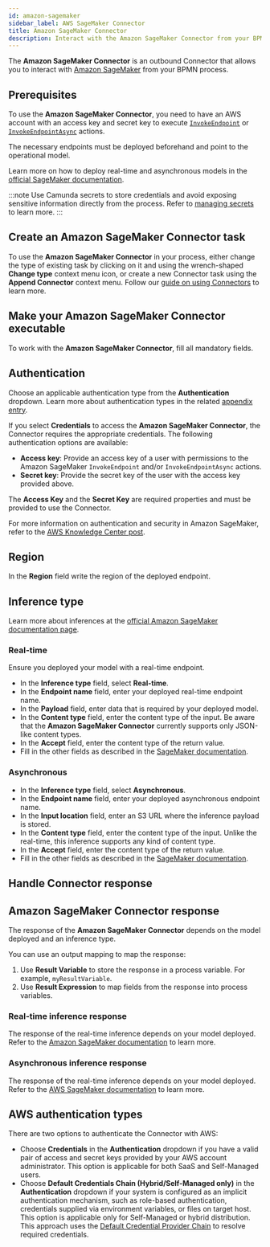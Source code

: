 ```yaml
---
id: amazon-sagemaker
sidebar_label: AWS SageMaker Connector
title: Amazon SageMaker Connector
description: Interact with the Amazon SageMaker Connector from your BPMN process.
---
```


The **Amazon SageMaker Connector** is an outbound Connector that allows you to interact with
[Amazon SageMaker](https://aws.amazon.com/sagemaker/) from your BPMN process.

## Prerequisites

To use the **Amazon SageMaker Connector**, you need to have an AWS account with an access key and secret key to
execute [`InvokeEndpoint`](https://docs.aws.amazon.com/sagemaker/latest/APIReference/API_runtime_InvokeEndpoint.html) or
[`InvokeEndpointAsync`](https://docs.aws.amazon.com/sagemaker/latest/APIReference/API_runtime_InvokeEndpointAsync.html) actions.

The necessary endpoints must be deployed beforehand and point to the operational model.

Learn more on how to deploy real-time and asynchronous models in the [official SageMaker documentation](https://docs.aws.amazon.com/sagemaker/latest/dg/how-it-works-deployment.html).

:::note
Use Camunda secrets to store credentials and avoid exposing sensitive information directly from the process. Refer to [managing secrets](/components/console/manage-clusters/manage-secrets.md) to learn more.
:::

## Create an Amazon SageMaker Connector task

To use the **Amazon SageMaker Connector** in your process, either change the type of existing task by clicking on it
and using the wrench-shaped **Change type** context menu icon, or create a new Connector task using the
**Append Connector** context menu. Follow our [guide on using Connectors](/components/connectors/use-connectors/index.md) to learn more.

## Make your Amazon SageMaker Connector executable

To work with the **Amazon SageMaker Connector**, fill all mandatory fields.

## Authentication

Choose an applicable authentication type from the **Authentication** dropdown. Learn more about authentication types in the related [appendix entry](#aws-authentication-types).

If you select **Credentials** to access the **Amazon SageMaker Connector**, the Connector requires the appropriate credentials. The following authentication options are available:

- **Access key**: Provide an access key of a user with permissions to the Amazon SageMaker `InvokeEndpoint` and/or `InvokeEndpointAsync` actions.
- **Secret key**: Provide the secret key of the user with the access key provided above.

The **Access Key** and the **Secret Key** are required properties and must be provided to use the Connector.

For more information on authentication and security in Amazon SageMaker, refer to the [AWS Knowledge Center post](https://repost.aws/knowledge-center/sagemaker-minimum-permissions).

## Region

In the **Region** field write the region of the deployed endpoint.

## Inference type

Learn more about inferences at the [official Amazon SageMaker documentation page](https://docs.aws.amazon.com/sagemaker/latest/dg/deploy-model.html).

### Real-time

Ensure you deployed your model with a real-time endpoint.

- In the **Inference type** field, select **Real-time**.
- In the **Endpoint name** field, enter your deployed real-time endpoint name.
- In the **Payload** field, enter data that is required by your deployed model.
- In the **Content type** field, enter the content type of the input. Be aware that the **Amazon SageMaker Connector** currently supports only JSON-like content types.
- In the **Accept** field, enter the content type of the return value.
- Fill in the other fields as described in the [SageMaker documentation](https://docs.aws.amazon.com/sagemaker/latest/APIReference/API_runtime_InvokeEndpoint.html).

### Asynchronous

- In the **Inference type** field, select **Asynchronous**.
- In the **Endpoint name** field, enter your deployed asynchronous endpoint name.
- In the **Input location** field, enter an S3 URL where the inference payload is stored.
- In the **Content type** field, enter the content type of the input. Unlike the real-time, this inference supports any kind of content type.
- In the **Accept** field, enter the content type of the return value.
- Fill in the other fields as described in the [SageMaker documentation](https://docs.aws.amazon.com/sagemaker/latest/APIReference/API_runtime_InvokeEndpointAsync.html).

## Handle Connector response

## Amazon SageMaker Connector response

The response of the **Amazon SageMaker Connector** depends on the model deployed and an inference type.

You can use an output mapping to map the response:

1. Use **Result Variable** to store the response in a process variable. For example, `myResultVariable`.
2. Use **Result Expression** to map fields from the response into process variables.

### Real-time inference response

The response of the real-time inference depends on your model deployed.
Refer to the [Amazon SageMaker documentation](https://docs.aws.amazon.com/sagemaker/latest/APIReference/API_runtime_InvokeEndpoint.html#API_runtime_InvokeEndpoint_ResponseElements)
to learn more.

### Asynchronous inference response

The response of the real-time inference depends on your model deployed.
Refer to the [AWS SageMaker documentation](https://docs.aws.amazon.com/sagemaker/latest/APIReference/API_runtime_InvokeEndpointAsync.html#API_runtime_InvokeEndpointAsync_ResponseElements)
to learn more.

## AWS authentication types

There are two options to authenticate the Connector with AWS:

- Choose **Credentials** in the **Authentication** dropdown if you have a valid pair of access and secret keys provided by your AWS account administrator. This option is applicable for both SaaS and Self-Managed users.
- Choose **Default Credentials Chain (Hybrid/Self-Managed only)** in the **Authentication** dropdown if your system is configured as an implicit authentication mechanism, such as role-based authentication, credentials supplied via environment variables, or files on target host. This option is applicable only for Self-Managed or hybrid distribution. This approach uses the [Default Credential Provider Chain](https://docs.aws.amazon.com/sdk-for-java/v1/developer-guide/credentials.html) to resolve required credentials.
